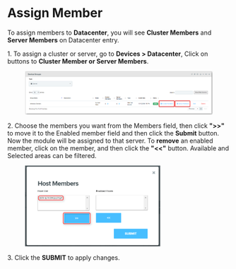 # Assign Member

To assign members to **Datacenter**, you will see **Cluster Members** and **Server Members** on Datacenter entry.

1\.      To assign a cluster or server, go to **Devices > Datacenter**, Click on buttons to **Cluster Member or Server Members**.&#x20;

<figure><img src="../../../.gitbook/assets/image (386).png" alt=""><figcaption></figcaption></figure>

2\.      Choose the members you want from the Members field, then click **">>"** to move it to the Enabled member field and then click the **Submit** button. Now the module will be assigned to that server. To **remove** an enabled member, click on the member, and then click the **"<<"** button. Available and Selected areas can be filtered.&#x20;

<div align="left">

<figure><img src="../../../.gitbook/assets/image (389).png" alt="" width="306"><figcaption></figcaption></figure>

</div>

3\.       Click the **SUBMIT** to apply changes.
